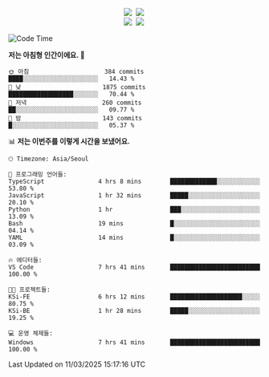 
<p align="center">
<img src="https://img.shields.io/badge/java-007396?style=flat-square&logo=java&logoColor=white">&nbsp 
<img src="https://img.shields.io/badge/Python-3766AB?style=flat-square&logo=Python&logoColor=white"/></a>&nbsp<br>
<img src="https://img.shields.io/badge/Spring-F0F0F0?style=flat-square&logo=spring&logoColor='#6DB33F'">&nbsp 
<img src="https://img.shields.io/badge/Spring Security-F0F0F0?style=flat-square&logo=springsecurity&logoColor='#6DB33F'">&nbsp 

<!--START_SECTION:waka-->
![Code Time](http://img.shields.io/badge/Code%20Time-7%20hrs%2041%20mins-blue)

**저는 아침형 인간이에요. 🐤** 

```text
🌞 아침                     384 commits         ████░░░░░░░░░░░░░░░░░░░░░   14.43 % 
🌆 낮　                     1875 commits        ██████████████████░░░░░░░   70.44 % 
🌃 저녁                     260 commits         ██░░░░░░░░░░░░░░░░░░░░░░░   09.77 % 
🌙 밤　                     143 commits         █░░░░░░░░░░░░░░░░░░░░░░░░   05.37 % 
```


📊 **저는 이번주를 이렇게 시간을 보냈어요.** 

```text
🕑︎ Timezone: Asia/Seoul

💬 프로그래밍 언어들: 
TypeScript               4 hrs 8 mins        █████████████░░░░░░░░░░░░   53.80 % 
JavaScript               1 hr 32 mins        █████░░░░░░░░░░░░░░░░░░░░   20.10 % 
Python                   1 hr                ███░░░░░░░░░░░░░░░░░░░░░░   13.09 % 
Bash                     19 mins             █░░░░░░░░░░░░░░░░░░░░░░░░   04.14 % 
YAML                     14 mins             █░░░░░░░░░░░░░░░░░░░░░░░░   03.09 % 

🔥 에디터들: 
VS Code                  7 hrs 41 mins       █████████████████████████   100.00 % 

🐱‍💻 프로젝트들: 
KSi-FE                   6 hrs 12 mins       ████████████████████░░░░░   80.75 % 
KSi-BE                   1 hr 28 mins        █████░░░░░░░░░░░░░░░░░░░░   19.25 % 

💻 운영 체제들: 
Windows                  7 hrs 41 mins       █████████████████████████   100.00 % 
```


 Last Updated on 11/03/2025 15:17:16 UTC
<!--END_SECTION:waka-->

<!-- ![Anurag's GitHub stats](https://github-readme-stats.vercel.app/api?username=bodol4748&show_icons=true&theme=radical) -->
<!--
**bodol4748/bodol4748** is a ✨ _special_ ✨ repository because its `README.md` (this file) appears on your GitHub profile.

Here are some ideas to get you started:

- 🔭 I’m currently working on ...
- 🌱 I’m currently learning ...
- 👯 I’m looking to collaborate on ...
- 🤔 I’m looking for help with ...
- 💬 Ask me about ...
- 📫 How to reach me: ...
- 😄 Pronouns: ...
- ⚡ Fun fact: ...
-->
